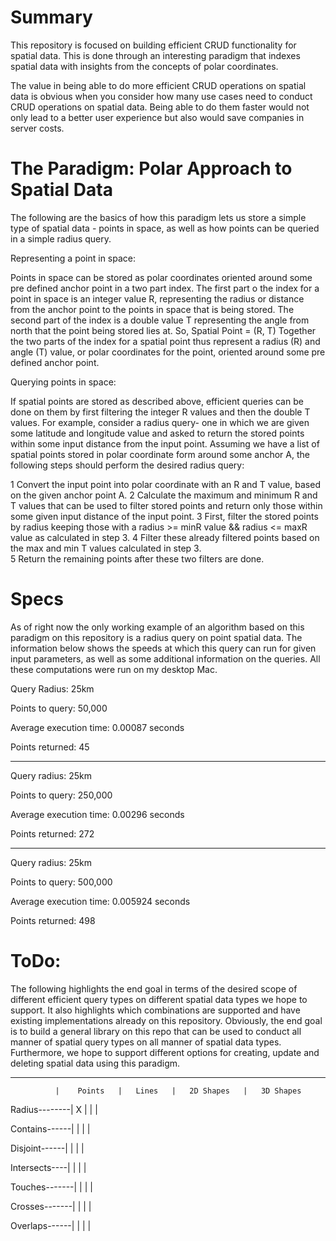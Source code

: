# Summary
This repository is focused on building efficient CRUD functionality for spatial data. This is done through an interesting paradigm that indexes spatial data with insights from the concepts of polar coordinates.

The value in being able to do more efficient CRUD operations on spatial data is obvious when you consider how many use cases need to conduct CRUD operations on spatial data. Being able to do them faster would not only lead to a better user experience but also would save companies in server costs.

# The Paradigm: Polar Approach to Spatial Data
The following are the basics of how this paradigm lets us store a simple type of spatial data - points in space, as well as how points can be queried in a simple radius query. 


Representing a point in space:

  Points in space can be stored as polar coordinates oriented around some pre defined anchor point in a two part index. The first part o the index for a point in space is an integer value R, representing the radius or distance from the anchor point to the points in space that is being stored. The second part of the index is a double value T representing the angle from north that the point being stored lies at. So,
                Spatial Point = (R, T)
  Together the two parts of the index for a spatial point thus represent a radius (R) and angle (T) value, or polar coordinates for the point, oriented around some pre defined anchor point. 

Querying points in space:

  If spatial points are stored as described above, efficient queries can be done on them by first filtering the integer R values and then the double T values. For example, consider a radius query- one in which we are given some latitude and longitude value and asked to return the stored points within some input distance from the input point. Assuming we have a list of spatial points stored in polar coordinate form around some anchor A, the following steps should perform the desired radius query:

1 Convert the input point into polar coordinate with an R and T value, based on the given anchor point A.
2 Calculate the maximum and minimum R and T values that can be used to filter stored points and return only those within some given input distance of the input point.
3 First, filter the stored points by radius keeping those with a radius >= minR value && radius <= maxR value as calculated in step 3.
4 Filter these already filtered points based on the max and min T values calculated in step 3.  
5 Return the remaining points after these two filters are done.
    
# Specs
As of right now the only working example of an algorithm based on this paradigm on this repository is a radius query on point spatial data. The information below shows the speeds at which this query can run for given input parameters, as well as some additional information on the queries. All these computations were run on my desktop Mac. 

Query Radius: 25km

Points to query: 50,000

Average execution time: 0.00087 seconds

Points returned: 45

----------------------------------------

Query radius: 25km

Points to query: 250,000

Average execution time: 0.00296 seconds

Points returned: 272

----------------------------------------

Query radius: 25km 

Points to query: 500,000

Average execution time: 0.005924 seconds

Points returned: 498


# ToDo:
The following highlights the end goal in terms of the desired scope of different efficient query types on different spatial data types we hope to support. It also highlights which combinations are supported and have existing implementations already on this repository. Obviously, the end goal is to build a general library on this repo that can be used to conduct all manner of spatial query types on all manner of spatial data types. Furthermore, we hope to support different options for creating, update and deleting spatial data using this paradigm.

_________________________________________________________________________
              |    Points   |   Lines   |   2D Shapes   |   3D Shapes
              
Radius--------|      X      |           |               |

Contains------|             |           |               |

Disjoint------|             |           |               |

Intersects----|             |           |               |

Touches-------|             |           |               |

Crosses-------|             |           |               |

Overlaps------|             |           |               |
